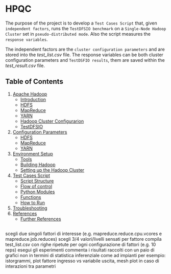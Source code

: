 # HPQC
The purpose of the project is to develop a `Test Cases Script` that, given `independent factors`, runs the `TestDFSIO benchmark` on a `Single-Node Hadoop Cluster` set in `pseudo-distributed mode`. Also the script measures the `response variables`.

The independent factors are the `cluster configuration parameters` and are stored into the *test_list.csv* file. The response variables can be both cluster configuration parameters and `TestDSFIO results`, them are saved within the *test_result.csv* file.

## Table of Contents
1. [Apache Hadoop](doc/Hadoop.md)
    * [Introduction](doc/Hadoop.md#intro)
    * [HDFS](doc/Hadoop.md#hdfs)
    * [MapReduce](doc/Hadoop.md#mapred)
    * [YARN](doc/Hadoop.md#YARN)
    * [Hadoop Cluster Configurarion](doc/Hadoop.md#clusterconfig)
    * [TestDFSIO](doc/Hadoop.md#testdfsio)
1. [Configuration Parameters](doc/Parameters.md)
    * [HDFS](doc/Parameters.md#hdfsparanalysis)
    * [MapReduce](doc/Parameters.md#maprredparanalysis)
    * [YARN](doc/Parameters.md#yarnparanalysis)
1. [Environment Setup](doc/Setup.md)
    * [Tools](doc/Setup.md#tool)
    * [Building Hadoop](doc/Setup.md#build)
    * [Setting up the Hadoop Cluster](doc/Setup.md#cluster)
1. [Test Cases Script](doc/Script.md)
    * [Script Structure](doc/Script.md#script_struc)
    * [Flow of control](doc/Script.md#flow_control)
    * [Python Modules](doc/Script.md#python_mod)
    * [Functions](doc/Script.md#func)
    * [How to Run](doc/Script.md#run)
1. [Troubleshooting](doc/Troubleshooting.md)
1. [References](doc/References.md)
    * [Further References](doc/References.md#fref)


##
scegli due singoli fattori di interesse (e.g. mapreduce.reduce.cpu.vcores e mapreduce.job.reduces)
scegli 3/4 valori/livelli sensati per fattore
compila test_list.csv con righe ripetute per ogni configurazione di fattori (e.g. 10 reps)
esegui gli esperimenti
commenta i risultati raccolti con un paio di grafici 
non in termini di statistica inferenziale come ad impianti
per esempio: istorgrammi, plot fattore ingresso vs variabile uscita, mesh plot in caso di interazioni tra parametri